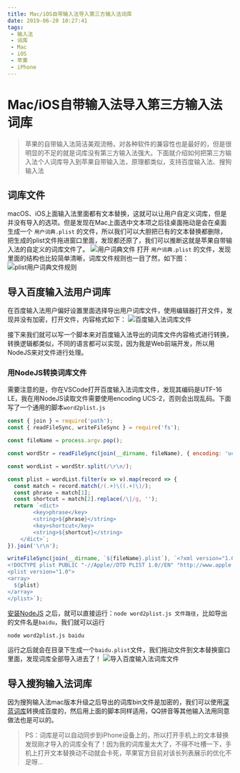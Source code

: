 ```yaml
---
title: Mac/iOS自带输入法导入第三方输入法词库
date: 2019-06-20 10:27:41
tags:
 - 输入法
 - 词库
 - Mac
 - iOS
 - 苹果
 - iPhone
---
```


# Mac/iOS自带输入法导入第三方输入法词库

> 苹果的自带输入法简洁美观流畅，对各种软件的兼容性也是最好的，但是很明显的不足的就是词库没有第三方输入法强大。下面就介绍如何把第三方输入法个人词库导入到苹果自带输入法，原理都类似，支持百度输入法、搜狗输入法

## 词库文件
macOS、iOS上面输入法里面都有文本替换，这就可以让用户自定义词库，但是并没有导入的选项。但是发现在Mac上面选中文本项之后往桌面拖动是会在桌面生成一个 `用户词典.plist` 的文件，所以我们可以大胆把已有的文本替换都删除，把生成的plist文件拖进窗口里面，发现都还原了，我们可以推断这就是苹果自带输入法的自定义的词库文件了。
![用户词典文件](https://icdn.microzz.com/20190615/1.png)
打开 `用户词典.plist` 的文件，发现里面的结构也比较简单清晰，词库文件规则也一目了然，如下图：
![plist用户词典文件规则](https://icdn.microzz.com/20190615/2.png)

## 导入百度输入法用户词库
在百度输入法用户偏好设置里面选择导出用户词库文件，使用编辑器打开文件，发现并没有加密，打开文件，内容格式如下：
![百度输入法词库文件](https://icdn.microzz.com/20190615/3.png)

接下来我们就可以写一个脚本来对百度输入法导出的词库文件内容格式进行转换，转换逻辑都类似，不同的语言都可以实现，因为我是Web前端开发，所以用NodeJS来对文件进行处理。

### 用NodeJS转换词库文件
需要注意的是，你在VSCode打开百度输入法词库文件，发现其编码是UTF-16 LE，我在用NodeJS读取文件需要使用encoding UCS-2，否则会出现乱码。下面写了一个通用的脚本`word2plist.js`

```javascript
const { join } = require('path');
const { readFileSync, writeFileSync } = require('fs');

const fileName = process.argv.pop();

const wordStr = readFileSync(join(__dirname, fileName), { encoding: 'ucs-2'}).toString();

const wordList = wordStr.split(/\r\n/);

const plist = wordList.filter(v => v).map(record => {
  const match = record.match(/(.+)\((.+)\)/);
  const phrase = match[1];
  const shortcut = match[2].replace(/\|/g, '');
  return `<dict>
		<key>phrase</key>
		<string>${phrase}</string>
		<key>shortcut</key>
		<string>${shortcut}</string>
	</dict>`;
}).join('\r\n');

writeFileSync(join(__dirname, `${fileName}.plist`), `<?xml version="1.0" encoding="UTF-8"?>
<!DOCTYPE plist PUBLIC "-//Apple//DTD PLIST 1.0//EN" "http://www.apple.com/DTDs/PropertyList-1.0.dtd">
<plist version="1.0">
<array>
  ${plist}
</array>
</plist>`);
```

[安装NodeJS](https://nodejs.org/) 之后，就可以直接运行：`node word2plist.js 文件路径`，比如导出的文件名是`baidu`，我们就可以运行

```bash
node word2plist.js baidu
```

运行之后就会在目录下生成一个`baidu.plist`文件，我们拖动文件到文本替换窗口里面，发现词库全部导入进去了！
![导入百度输入法词库文件](https://icdn.microzz.com/20190615/4.png)


## 导入搜狗输入法词库
因为搜狗输入法mac版本升级之后导出的词库bin文件是加密的，我们可以使用[深蓝词库](https://github.com/studyzy/imewlconverter)转换成百度的，然后用上面的脚本同样适用，QQ拼音等其他输入法用同意做法也是可以的。

> PS：词库是可以自动同步到iPhone设备上的，所以打开手机上的文本替换发现刚才导入的词库全有了！因为我的词库量太大了，不得不吐槽一下，手机上打开文本替换动不动就会卡死，苹果官方目前对该长列表展示的优化不足呀...

